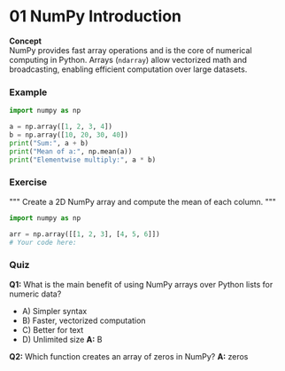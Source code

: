 # 01 NumPy Introduction

**Concept**  
NumPy provides fast array operations and is the core of numerical computing in Python. Arrays (`ndarray`) allow vectorized math and broadcasting, enabling efficient computation over large datasets.

### Example
```python
import numpy as np

a = np.array([1, 2, 3, 4])
b = np.array([10, 20, 30, 40])
print("Sum:", a + b)
print("Mean of a:", np.mean(a))
print("Elementwise multiply:", a * b)
```

### Exercise
"""
Create a 2D NumPy array and compute the mean of each column.
"""
```python
import numpy as np

arr = np.array([[1, 2, 3], [4, 5, 6]])
# Your code here:
```

### Quiz
**Q1:** What is the main benefit of using NumPy arrays over Python lists for numeric data?
- A) Simpler syntax
- B) Faster, vectorized computation
- C) Better for text
- D) Unlimited size
**A:** B

**Q2:** Which function creates an array of zeros in NumPy?
**A:** zeros
